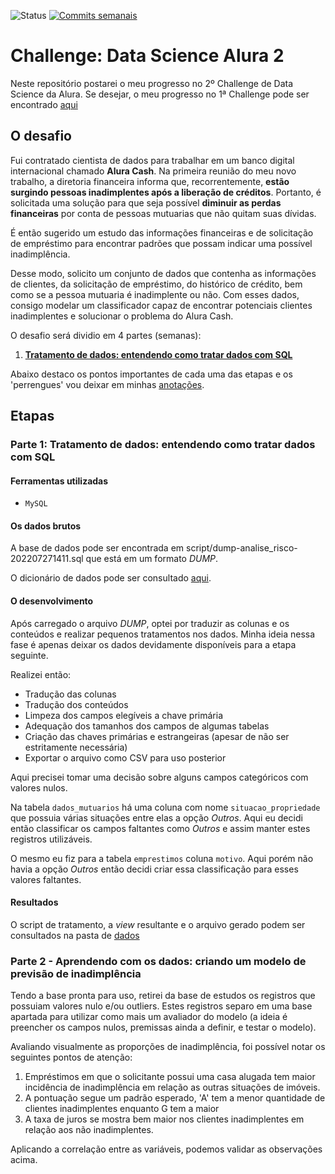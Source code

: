 ![Status](https://img.shields.io/badge/status-Em%20desenvolvimento-green?style=plastic)
[![Commits semanais](https://img.shields.io/github/commit-activity/w/exata0mente/alura_cash?style=plastic)](https://github.com/exata0mente/alura_cash/pulse)


# Challenge: Data Science Alura 2

Neste repositório postarei o meu progresso no 2º Challenge de Data Science da Alura. Se desejar, o meu progresso no 1ª Challenge pode ser encontrado [aqui](https://github.com/exata0mente/alura-voz)

## O desafio

Fui contratado cientista de dados para trabalhar em um banco digital internacional chamado **Alura Cash**. Na primeira reunião do meu novo trabalho, a diretoria financeira informa que, recorrentemente, **estão surgindo pessoas inadimplentes após a liberação de créditos**. Portanto, é solicitada uma solução para que seja possível **diminuir as perdas financeiras** por conta de pessoas mutuarias que não quitam suas dívidas.

É então sugerido um estudo das informações financeiras e de solicitação de empréstimo para encontrar padrões que possam indicar uma possível inadimplência.

Desse modo, solicito um conjunto de dados que contenha as informações de clientes, da solicitação de empréstimo, do histórico de crédito, bem como se a pessoa mutuaria é inadimplente ou não. Com esses dados, consigo modelar um classificador capaz de encontrar potenciais clientes inadimplentes e solucionar o problema do Alura Cash.

O desafio será dividio em 4 partes (semanas):
1. [**Tratamento de dados: entendendo como tratar dados com SQL**](#parte-1-tratamento-de-dados-entendendo-como-tratar-dados-com-SQL)

Abaixo destaco os pontos importantes de cada uma das etapas e os 'perrengues' vou deixar em minhas [anotações](ANOTACOES.md).

## Etapas

### Parte 1: Tratamento de dados: entendendo como tratar dados com SQL

#### Ferramentas utilizadas

- `MySQL`

#### Os dados brutos

A base de dados pode ser encontrada em script/dump-analise_risco-202207271411.sql que está em um formato _DUMP_. 

O dicionário de dados pode ser consultado [aqui](https://github.com/Mirlaa/Challenge-Data-Science-1ed/blob/main/Dados/README.md).

#### O desenvolvimento

Após carregado o arquivo _DUMP_, optei por traduzir as colunas e os conteúdos e realizar pequenos tratamentos nos dados. Minha ideia nessa fase é apenas deixar os dados devidamente disponíveis para a etapa seguinte.

Realizei então:
- Tradução das colunas
- Tradução dos conteúdos
- Limpeza dos campos elegíveis a chave primária
- Adequação dos tamanhos dos campos de algumas tabelas
- Criação das chaves primárias e estrangeiras (apesar de não ser estritamente necessária)
- Exportar o arquivo como CSV para uso posterior

Aqui precisei tomar uma decisão sobre alguns campos categóricos com valores nulos.

Na tabela `dados_mutuarios` há uma coluna com nome `situacao_propriedade` que possuia várias situações entre elas a opção _Outros_. Aqui eu decidi então classificar os campos faltantes como _Outros_ e assim manter estes registros utilizáveis.

O mesmo eu fiz para a tabela `emprestimos` coluna `motivo`. Aqui porém não havia a opção _Outros_ então decidi criar essa classificação para esses valores faltantes.

#### Resultados

O script de tratamento, a _view_ resultante e o arquivo gerado podem ser consultados na pasta de [dados](dados/)

### Parte 2 - Aprendendo com os dados: criando um modelo de previsão de inadimplência

Tendo a base pronta para uso, retirei da base de estudos os registros que possuiam valores nulo e/ou outliers. Estes registros separo em uma base apartada para utilizar como mais um avaliador do modelo (a ideia é preencher os campos nulos, premissas ainda a definir, e testar o modelo). 

Avaliando visualmente as proporções de inadimplência, foi possível notar os seguintes pontos de atenção:
1. Empréstimos em que o solicitante possui uma casa alugada tem maior incidência de inadimplência em relação as outras situações de imóveis.
1. A pontuação segue um padrão esperado, 'A' tem a menor quantidade de clientes inadimplentes enquanto G tem a maior
1. A taxa de juros se mostra bem maior nos clientes inadimplentes em relação aos não inadimplentes.

Aplicando a correlação entre as variáveis, podemos validar as observações acima.